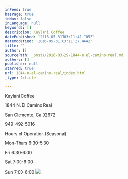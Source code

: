 ```yaml
---
inFeed: true
hasPage: true
inNav: false
inLanguage: null
keywords: []
description: Kaylani Coffee
datePublished: '2016-05-31T03:11:41.705Z'
dateModified: '2016-05-31T03:11:27.464Z'
title: ''
author: []
sourcePath: _posts/2016-03-29-1844-n-el-camino-real.md
authors: []
publisher: null
starred: true
url: 1844-n-el-camino-real/index.html
_type: Article

---
```

Kaylani Coffee

1844 N. El Camino Real

San Clemente, Ca 92672 

949-492-5016

Hours of Operation (Seasonal)

Mon-Thurs 6:30-5:30

Fri 6:30-6:00

Sat 7:00-6:00

Sun 7:00-6:00
![](https://the-grid-user-content.s3-us-west-2.amazonaws.com/b473fd34-863b-44ac-abba-9d2d80154dc1.jpg)